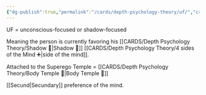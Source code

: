 ```yaml
---
{"dg-publish":true,"permalink":"/cards/depth-psychology-theory/uf/","created":"2023-01-12T14:00:14.796+01:00","updated":"2023-04-10T17:21:10.681+02:00"}
---
```



UF = unconscious-focused or shadow-focused

Meaning the person is currently favoring his [[CARDS/Depth Psychology Theory/Shadow 👤\|Shadow 👤]] [[CARDS/Depth Psychology Theory/4 sides of the Mind ➕\|side of the mind]]. 

Attached to the Superego Temple = [[CARDS/Depth Psychology Theory/Body Temple 🌳\|Body Temple 🌳]]

[[Secund\|Secundary]] preference of the mind. 